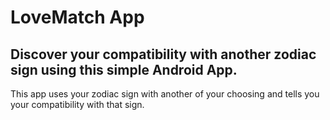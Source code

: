 # LoveMatch App
## Discover your compatibility with another zodiac sign using this simple Android App.
This app uses your zodiac sign with another of your choosing and tells you your compatibility with that sign.
